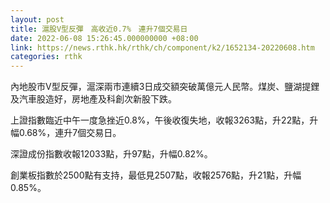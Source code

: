 ```yaml
---
layout: post
title: 滬股V型反彈　高收近0.7%　連升7個交易日
date: 2022-06-08 15:26:45.000000000 +08:00
link: https://news.rthk.hk/rthk/ch/component/k2/1652134-20220608.htm
categories: rthk
---
```


內地股市V型反彈，滬深兩市連續3日成交額突破萬億元人民幣。煤炭、鹽湖提鋰及汽車股造好，房地產及科創次新股下跌。

上證指數臨近中午一度急挫近0.8%，午後收復失地，收報3263點，升22點，升幅0.68%，連升7個交易日。

深證成份指數收報12033點，升97點，升幅0.82%。

創業板指數於2500點有支持，最低見2507點，收報2576點，升21點，升幅0.85%。
